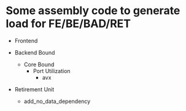 # Some assembly code to generate load for FE/BE/BAD/RET

- Frontend

- Backend Bound
    - Core Bound
        - Port Utilization
            - avx

- Retirement Unit
    - add_no_data_dependency
